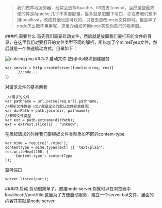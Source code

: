 >我们做本地服务器，经常会选择Apache、IIS或者Tomcat，当然这些最方便的算是Apache,几乎不需要配置，最多就是配置下端口，亦或者我们想不用localhost，改成其他也是可以的，只要去更改hosts文件即可。但是学了node怎么能不用用呢，这里介绍如何用node实现你自己的服务器。

####1.需要什么
首先我们需要启动文件，然后就是放置我们要打开的文件的目录，在这里我们对要打开的文件类型不同的解析，所以加了个mimeTyep文件，然后就是一个快速启动方式。目录如下：

![catalog.png](http://upload-images.jianshu.io/upload_images/454462-ee7af2fbaa331f97.png?imageMogr2/auto-orient/strip%7CimageView2/2/w/1240)
####2.启动文件
使用http模块创建服务

    var server = http.createServer(function(req, res){
          //code...
    }）
对请求文件的基本解析

     //请求的文件
    var pathname = url.parse(req.url).pathname;
    //解析文件路径（dir就是定义的默认文件存放目录）
    var dirPath = path.join(dir, pathname);
    //获取文件类型
    var ext = path.extname(dirPath);
    ext = ext?ext.slice(1) : 'unknow';
在发起请求的时候我们要根据文件类型添加不同的content-type

    var mime = require('./mime');
    contentType = mime.types[ext] || 'text/plain';
    res.writeHead(200, {
        'Content-type': contentType
    });
监听端口
  
    server.listen(port);
####3.启动
启动很简单了，直接node server,你就可以在浏览器中localhost://port/file,这里为了方便启动服务，建立一个server.bat文件，里面的内容其实就是node server
